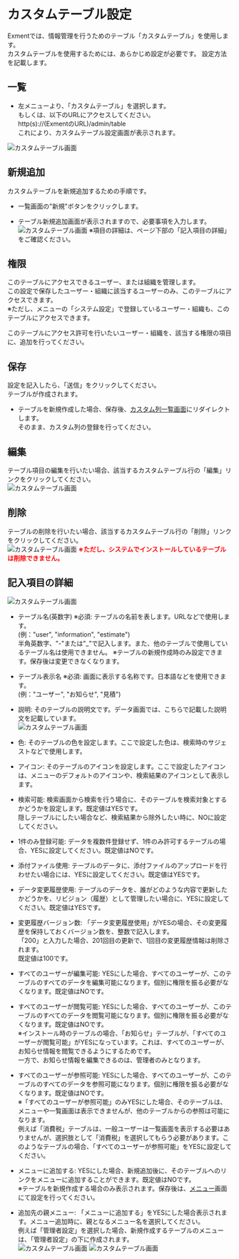 # カスタムテーブル設定
Exmentでは、情報管理を行うためのテーブル「カスタムテーブル」を使用します。  
カスタムテーブルを使用するためには、あらかじめ設定が必要です。
設定方法を記載します。

## 一覧
- 左メニューより、「カスタムテーブル」を選択します。  
もしくは、以下のURLにアクセスしてください。  
http(s)://(ExmentのURL)/admin/table  
これにより、カスタムテーブル設定画面が表示されます。

![カスタムテーブル画面](img/table/table_grid.png)

## 新規追加
カスタムテーブルを新規追加するための手順です。  

- 一覧画面の"新規"ボタンをクリックします。

- テーブル新規追加画面が表示されますので、必要事項を入力します。
![カスタムテーブル画面](img/table/table_new1.png)
※項目の詳細は、ページ下部の「記入項目の詳細」をご確認ください。


## 権限
このテーブルにアクセスできるユーザー、または組織を管理します。  
この設定で保存したユーザー・組織に該当するユーザーのみ、このテーブルにアクセスできます。  
※ただし、メニューの「システム設定」で登録しているユーザー・組織も、このテーブルにアクセスできます。  
  
このテーブルにアクセス許可を行いたいユーザー・組織を、該当する権限の項目に、追加を行ってください。  

## 保存
設定を記入したら、「送信」をクリックしてください。  
テーブルが作成されます。

- テーブルを新規作成した場合、保存後、[カスタム列一覧画面](/ja/column.md)にリダイレクトします。  
そのまま、カスタム列の登録を行ってください。


## 編集
テーブル項目の編集を行いたい場合、該当するカスタムテーブル行の「編集」リンクをクリックしてください。  
![カスタムテーブル画面](img/table/table_edit.png)


## 削除
テーブルの削除を行いたい場合、該当するカスタムテーブル行の「削除」リンクをクリックしてください。  
![カスタムテーブル画面](img/table/table_delete.png)
**<span style="color: red; ">※ただし、システムでインストールしているテーブルは削除できません。</span>**



## 記入項目の詳細
![カスタムテーブル画面](img/table/table_detail.png)

- テーブル名(英数字) ※必須: テーブルの名前を表します。URLなどで使用します。  
(例："user", "information", "estimate")  
半角英数字、"-"または"_"で記入します。また、他のテーブルで使用しているテーブル名は使用できません。
※テーブルの新規作成時のみ設定できます。保存後は変更できなくなります。  

- テーブル表示名 ※必須: 画面に表示する名称です。日本語などを使用できます。  
(例："ユーザー", "お知らせ", "見積")  

- 説明: そのテーブルの説明文です。データ画面では、こちらで記載した説明文を記載しています。  
![カスタムテーブル画面](img/table/table_detail1.png)

- 色: そのテーブルの色を設定します。ここで設定した色は、検索時のサジェストなどで使用します。  

- アイコン: そのテーブルのアイコンを設定します。ここで設定したアイコンは、メニューのデフォルトのアイコンや、検索結果のアイコンとして表示します。  

- 検索可能: 検索画面から検索を行う場合に、そのテーブルを検索対象とするかどうかを設定します。既定値はYESです。  
隠しテーブルにしたい場合など、検索結果から除外したい時に、NOに設定してください。

- 1件のみ登録可能: データを複数件登録せず、1件のみ許可するテーブルの場合、YESに設定してください。既定値はNOです。  

- 添付ファイル使用: テーブルのデータに、添付ファイルのアップロードを行わせたい場合には、YESに設定してください。既定値はYESです。  

- データ変更履歴使用: テーブルのデータを、誰がどのような内容で更新したかどうかを、リビジョン（履歴）として管理したい場合に、YESに設定してください。既定値はYESです。  

- 変更履歴バージョン数: 「データ変更履歴使用」がYESの場合、その変更履歴を保持しておくバージョン数を、整数で記入します。  
「200」と入力した場合、201回目の更新で、1回目の変更履歴情報は削除されます。  
既定値は100です。  

- すべてのユーザーが編集可能: YESにした場合、すべてのユーザーが、このテーブルのすべてのデータを編集可能になります。個別に権限を振る必要がなくなります。既定値はNOです。  

- すべてのユーザーが閲覧可能: YESにした場合、すべてのユーザーが、このテーブルのすべてのデータを閲覧可能になります。個別に権限を振る必要がなくなります。既定値はNOです。  
※インストール時のテーブルの場合、「お知らせ」テーブルが、「すべてのユーザーが閲覧可能」がYESになっています。これは、すべてのユーザーが、お知らせ情報を閲覧できるようにするためです。  
一方で、お知らせ情報を編集できるのは、管理者のみとなります。

- すべてのユーザーが参照可能: YESにした場合、すべてのユーザーが、このテーブルのすべてのデータを参照可能になります。個別に権限を振る必要がなくなります。既定値はNOです。  
※「すべてのユーザーが参照可能」のみYESにした場合、そのテーブルは、メニューや一覧画面は表示できませんが、他のテーブルからの参照は可能になります。  
例えば「消費税」テーブルは、一般ユーザーは一覧画面を表示する必要はありませんが、選択肢として「消費税」を選択してもらう必要があります。このようなテーブルの場合、「すべてのユーザーが参照可能」をYESに設定してください。  

- メニューに追加する: YESにした場合、新規追加後に、そのテーブルへのリンクをメニューに追加することができます。既定値はNOです。  
※テーブルを新規作成する場合のみ表示されます。保存後は、[メニュー](/ja/menu.md)画面にて設定を行ってください。  

- 追加先の親メニュー: 「メニューに追加する」をYESにした場合表示されます。メニュー追加時に、親となるメニュー名を選択してください。  
例えば「管理者設定」を選択した場合、新規作成するテーブルのメニューは、「管理者設定」の下に作成されます。  
![カスタムテーブル画面](img/table/table_detail2.png)
![カスタムテーブル画面](img/table/table_detail3.png)